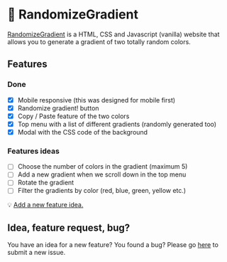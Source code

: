 # :rainbow: RandomizeGradient
[RandomizeGradient](https://d0tcom.github.io/RandomizeGradient/) is a HTML, CSS and Javascript (vanilla) website that allows you to generate a gradient of two totally random colors.

## Features
### Done
- [x] Mobile responsive (this was designed for mobile first)
- [x] Randomize gradient! button
- [x] Copy / Paste feature of the two colors
- [x] Top menu with a list of different gradients (randomly generated too)
- [x] Modal with the CSS code of the background

### Features ideas
- [ ] Choose the number of colors in the gradient (maximum 5)
- [ ] Add a new gradient when we scroll down in the top menu
- [ ] Rotate the gradient
- [ ] Filter the gradients by color (red, blue, green, yellow etc.)

:bulb: [Add a new feature idea.](https://github.com/d0tcom/RandomizeGradient/issues)

## Idea, feature request, bug?
You have an idea for a new feature? You found a bug? Please go [here](https://github.com/d0tcom/RandomizeGradient/issues) to submit a new issue.
